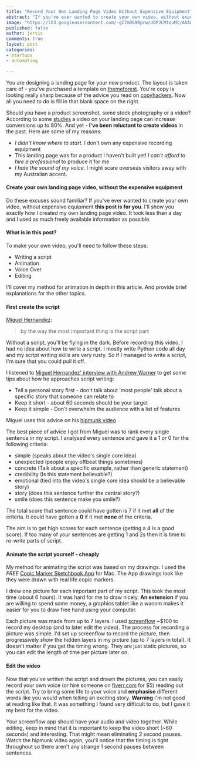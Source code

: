 ```yaml
---
title: "Record Your Own Landing Page Video Without Expensive Equipment"
abstract: "If you've ever wanted to create your own video, without expensive equipment **this post is for you**. I'll show you exactly how I created my own landing page video. It took less than a day and I used as much freely available information as possible."
image: "https://lh3.googleusercontent.com/-gI7mOG9Rprw/UOPJCMtquMI/AAAAAAAAAOg/n5ngsphHljs/s830/DmUGP.jpg"
published: false
author: jervis
comments: true
layout: post
categories:
- startups
- automating

---
```


You are designing a landing page for your new product. The layout is taken care of - you've purchased a template on [themeforest](http://themeforest.net/). You're copy is looking really sharp because of the advice you read on [copyhackers](http://copyhackers.com/). Now all you need to do is fill in that blank space on the right. 

Should you have a product screenshot, some stock photography or a video? According to some [studies](http://unbounce.com/landing-page-articles/the-benefits-of-using-video-on-landing-pages/) a video on your landing page can increase conversions up to 80%. And yet - **I've been reluctant to create videos** in the past. Here are some of my reasons:

 - *I didn't know where to start*. I don't own any expensive recording equipment
 - This landing page was for a product I haven't built yet! *I can't afford to hire a professional* to produce it for me
 - *I hate the sound of my voice*. I might scare overseas visitors away with my Australian accent.
 
#### Create your own landing page video, without the expensive equipment 
Do these excuses sound familiar? If you've ever wanted to create your own video, without expensive equipment **this post is for you**. I'll show you exactly how I created my own landing page video. It took less than a day and I used as much freely available information as possible.
<!--more-->

#### What is in this post?
To make your own video, you'll need to follow these steps:

 - Writing a script
 - Animation
 - Voice Over
 - Editing

I'll cover my method for animation in depth in this article. And provide brief explanations for the other topics. 
 
#### First create the script

[Miguel Hernandez](http://grumomedia.com/how-to-create-videos-that-get-you-customers-mixergy-interview-with-miguel-hernandez-of-grumo-media/):

> by the way the most important thing is the script part

Without a script, you'll be flying in the dark. Before recording this video, I had no idea about how to write a script. I mostly write Python code all day and my script writing skills are very rusty. So if I managed to write a script, I'm sure that you could pull it off.

I listened to [Miguel Hernandez' interview with Andrew Warner](http://mixergy.com/persuasive-product-videos/) to get some tips about how he approaches script writing:

 - Tell a personal story first - don't talk about 'most people' talk about a specific story that someone can relate to
 - Keep it short - about 60 seconds should be your target
 - Keep it simple - Don't overwhelm the audience with a list of features

Miguel uses this advice on his [hipmunk video](grumomedia.com/new-grumo-what-is-hipmunk)
.

The best piece of advice I got from Miguel was to rank every single sentence in my script. I analysed every sentence and gave it a 1 or 0 for the following criteria:

- simple (speaks about the video's single core idea)
- unexpected (people enjoy offbeat things sometimes)
- concrete (Talk about a specific example, rather than generic statement)
- credibility (Is this statement believable?)
- emotional (tied into the video's single core idea should be a believable story)
- story (does this sentence further the central story?)
- smile (does this sentence make you smile?)

The total score that sentence could have gotten is 7 if it met **all** of the criteria. It could have gotten a **0** if it met **none** of the criteria.

The aim is to get high scores for each sentence (getting a 4 is a good score). If too many of your sentences are getting 1 and 2s then it is time to re-write parts of script.

#### Animate the script yourself - cheaply
My method for animating the script was based on my drawings. I used the *FREE* [Copic Marker Sketchbook App](https://itunes.apple.com/it/app/sketchbook-copic-edition/id447678864) for Mac. The App drawings look like they were drawn with real life copic markers.

I drew one picture for each important part of my script. This took the most time (about 6 hours). It was hard for me to draw nicely. **An extension** if you are willing to spend some money, a graphics tablet like a wacom makes it easier for you to draw free hand using your computer.

Each picture was made from up to 7 layers. I used [screenflow](https://itunes.apple.com/us/app/screenflow-4/id573279886?mt=12) ~$100 to record my desktop (and to later edit the video). The process for recording a picture was simple. I'd set up screenflow to record the picture, then progressively *show* the hidden layers in my picture (up to 7 layers in total). It doesn't matter if you get the timing wrong. They are just static pictures, so you can edit the length of time per picture later on. 

#### Edit the video
Now that you've written the script and drawn the pictures, you can easily record your own voice (or hire someone on [fiverr.com](http://fiverr.com/categories/music-audio/voice-over-narration) for $5) reading out the script. Try to bring some life to your voice and **emphasise** different words like you would when telling an exciting story. **Warning** I'm not good at reading like that. It was something I found very difficult to do, but I gave it my best for the video.

Your screenflow app should have your audio and video together. While editing, keep in mind that it is important to keep the video short (~60 seconds) and interesting. That might mean eliminating 2 second pauses. Watch the hipmunk video again, you'll notice that the timing is tight throughout so there aren't any strange 1 second pauses between sentences.